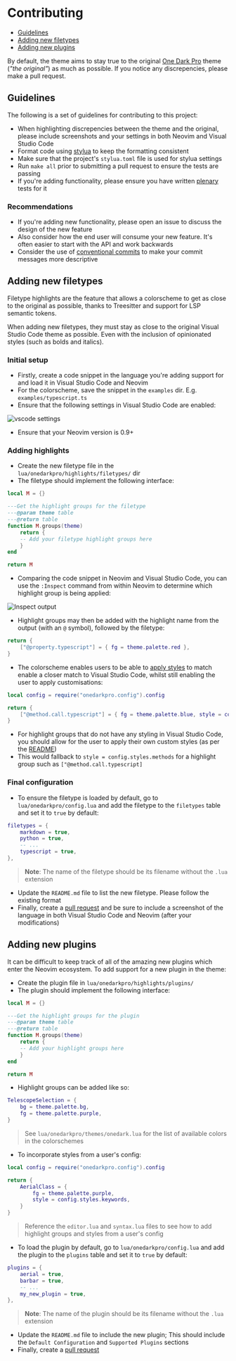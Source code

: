 # Contributing

- [Guidelines](#guidelines)
- [Adding new filetypes](#adding-new-filetypes)
- [Adding new plugins](#adding-new-plugins)

By default, the theme aims to stay true to the original [One Dark Pro](https://github.com/Binaryify/OneDark-Pro)
theme (_"the original"_) as much as possible. If you notice any discrepencies, please make a pull request.

## Guidelines

The following is a set of guidelines for contributing to this project:

- When highlighting discrepencies between the theme and the original, please include screenshots and your settings in both Neovim and Visual Studio Code
- Format code using [stylua](https://github.com/johnnymorganz/stylua) to keep the formatting consistent
- Make sure that the project's `stylua.toml` file is used for stylua settings
- Run `make all` prior to submitting a pull request to ensure the tests are passing
- If you're adding functionality, please ensure you have written [plenary](https://github.com/nvim-lua/plenary.nvim/blob/master/TESTS_README.md) tests for it

### Recommendations

- If you're adding new functionality, please open an issue to discuss the design of the new feature
- Also consider how the end user will consume your new feature. It's often easier to start with the API and work backwards
- Consider the use of [conventional commits](https://www.conventionalcommits.org/en/v1.0.0/) to make your commit messages more descriptive

## Adding new filetypes
Filetype highlights are the feature that allows a colorscheme to get as close to the original as possible, thanks to Treesitter and support for LSP semantic tokens.

When adding new filetypes, they must stay as close to the original Visual Studio Code theme as possible. Even with the inclusion of opinionated styles (such as bolds and italics).

### Initial setup

- Firstly, create a code snippet in the language you're adding support for and load it in Visual Studio Code and Neovim
- For the colorscheme, save the snippet in the `examples` dir. E.g. `examples/typescript.ts`
- Ensure that the following settings in Visual Studio Code are enabled:

<img src="https://user-images.githubusercontent.com/9512444/196125493-e4a84477-6396-49c5-b1a9-6c5c548458c0.png" alt="vscode settings" />

- Ensure that your Neovim version is 0.9+

### Adding highlights

- Create the new filetype file in the `lua/onedarkpro/highlights/filetypes/` dir
- The filetype should implement the following interface:

```lua
local M = {}

---Get the highlight groups for the filetype
---@param theme table
---@return table
function M.groups(theme)
    return {
    -- Add your filetype highlight groups here
    }
end

return M
```

- Comparing the code snippet in Neovim and Visual Studio Code, you can use the `:Inspect` command from within Neovim to determine which highlight group is being applied:

<img src="https://user-images.githubusercontent.com/9512444/224000509-27b5a5c3-6f82-437b-8915-70cab224ede0.png" alt="Inspect output" />

- Highlight groups may then be added with the highlight name from the output (with an `@` symbol), followed by the filetype:

```lua
return {
    ["@property.typescript"] = { fg = theme.palette.red },
}
```

- The colorscheme enables users to be able to [apply styles](https://github.com/olimorris/onedarkpro.nvim#configuring-styles) to match enable a closer match to Visual Studio Code, whilst still enabling the user to apply customisations:

```lua
local config = require("onedarkpro.config").config

return {
    ["@method.call.typescript"] = { fg = theme.palette.blue, style = config.styles.methods },
}
```

- For highlight groups that do not have any styling in Visual Studio Code, you should allow for the user to apply their own custom styles (as per the [README](https://github.com/olimorris/onedarkpro.nvim#configuring-styles))
- This would fallback to `style = config.styles.methods` for a highlight group such as `["@method.call.typescript]`

### Final configuration

- To ensure the filetype is loaded by default, go to `lua/onedarkpro/config.lua` and add the filetype to the `filetypes` table and set it to `true` by default:

```lua
filetypes = {
    markdown = true,
    python = true,
    -- ...
    typescript = true,
},
```
> **Note**: The name of the filetype should be its filename without the `.lua` extension

- Update the `README.md` file to list the new filetype. Please follow the existing format
- Finally, create a [pull request](https://docs.github.com/en/pull-requests/collaborating-with-pull-requests/proposing-changes-to-your-work-with-pull-requests/about-pull-requests) and be sure to include a screenshot of the language in both Visual Studio Code and Neovim (after your modifications)

## Adding new plugins

It can be difficult to keep track of all of the amazing new plugins which enter the Neovim ecosystem. To add support for a new plugin in the theme:

- Create the plugin file in `lua/onedarkpro/highlights/plugins/`
- The plugin should implement the following interface:
```lua
local M = {}

---Get the highlight groups for the plugin
---@param theme table
---@return table
function M.groups(theme)
    return {
    -- Add your highlight groups here
    }
end

return M
```
- Highlight groups can be added like so:
```lua
TelescopeSelection = {
    bg = theme.palette.bg,
    fg = theme.palette.purple,
}
```
> See `lua/onedarkpro/themes/onedark.lua` for the list of available colors in the colorschemes

- To incorporate styles from a user's config:

```lua
local config = require("onedarkpro.config").config

return {
    AerialClass = {
        fg = theme.palette.purple,
        style = config.styles.keywords,
    }
}
```
> Reference the `editor.lua` and `syntax.lua` files to see how to add highlight groups and styles from a user's config

- To load the plugin by default, go to `lua/onedarkpro/config.lua` and add the plugin to the `plugins` table and set it to `true` by default:

```lua
plugins = {
    aerial = true,
    barbar = true,
    -- ...
    my_new_plugin = true,
},
```
> **Note**: The name of the plugin should be its filename without the `.lua` extension

- Update the `README.md` file to include the new plugin; This should include the `Default Configuration` and `Supported Plugins` sections
- Finally, create a [pull request](https://docs.github.com/en/pull-requests/collaborating-with-pull-requests/proposing-changes-to-your-work-with-pull-requests/about-pull-requests)
